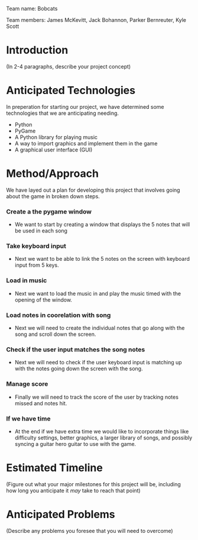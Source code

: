 Team name: Bobcats

Team members: James McKevitt, Jack Bohannon, Parker Bernreuter, Kyle Scott

# Introduction

(In 2-4 paragraphs, describe your project concept)

# Anticipated Technologies

In preperation for starting our project, we have determined some technologies that we are anticipating needing.

* Python
* PyGame
* A Python library for playing music
* A way to import graphics and implement them in the game
* A graphical user interface (GUI)

# Method/Approach

We have layed out a plan for developing this project that involves going about the game in broken down steps.

### Create a the pygame window

*  We want to start by creating a window that displays the 5 notes that will be used in each song

### Take keyboard input

* Next we want to be able to link the 5 notes on the screen with keyboard input from 5 keys. 

### Load in music 

* Next we want to load the music in and play the music timed with the opening of the window.

### Load notes in coorelation with song

* Next we will need to create the individual notes that go along with the song and scroll down the screen.

### Check if the user input matches the song notes

* Next we will need to check if the user keyboard input is matching up with the notes going down the screen with the song.

### Manage score

* Finally we will need to track the score of the user by tracking notes missed and notes hit.

### If we have time

* At the end if we have extra time we would like to incorporate things like difficulty settings, better graphics, a larger library of songs, and possibly syncing a guitar hero guitar to use with the game.

# Estimated Timeline

(Figure out what your major milestones for this project will be, including how long you anticipate it *may* take to reach that point)

# Anticipated Problems

(Describe any problems you foresee that you will need to overcome)
